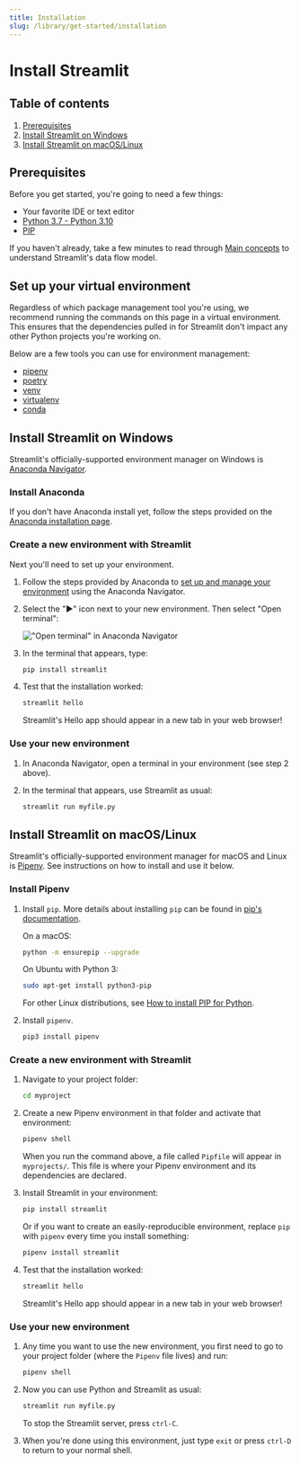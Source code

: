 ```yaml
---
title: Installation
slug: /library/get-started/installation
---
```


# Install Streamlit

## Table of contents

1. [Prerequisites](#prerequisites)
2. [Install Streamlit on Windows](#install-streamlit-on-windows)
3. [Install Streamlit on macOS/Linux](#install-streamlit-on-macoslinux)

## Prerequisites

Before you get started, you're going to need a few things:

- Your favorite IDE or text editor
- [Python 3.7 - Python 3.10](https://www.python.org/downloads/)
- [PIP](https://pip.pypa.io/en/stable/installing/)

If you haven't already, take a few minutes to read through [Main
concepts](/library/get-started/main-concepts) to understand Streamlit's data flow model.

## Set up your virtual environment

Regardless of which package management tool you're using, we recommend running
the commands on this page in a virtual environment. This ensures that the dependencies
pulled in for Streamlit don't impact any other Python projects
you're working on.

Below are a few tools you can use for environment management:

- [pipenv](https://pipenv-fork.readthedocs.io/en/latest/)
- [poetry](https://python-poetry.org/)
- [venv](https://docs.python.org/3/library/venv.html)
- [virtualenv](https://virtualenv.pypa.io/en/latest/)
- [conda](https://www.anaconda.com/distribution/)

## Install Streamlit on Windows

Streamlit's officially-supported environment manager on Windows is [Anaconda Navigator](https://docs.anaconda.com/anaconda/navigator/).

### Install Anaconda

If you don't have Anaconda install yet, follow the steps provided on the [Anaconda installation page](https://docs.anaconda.com/anaconda/install/windows/).

### Create a new environment with Streamlit

Next you'll need to set up your environment.

1. Follow the steps provided by Anaconda to [set up and manage your environment](https://docs.anaconda.com/anaconda/navigator/getting-started/#managing-environments) using the Anaconda Navigator.

2. Select the "▶" icon next to your new environment. Then select "Open terminal":

   !["Open terminal" in Anaconda Navigator](https://i.stack.imgur.com/EiiFc.png)

3. In the terminal that appears, type:

   ```sh
   pip install streamlit
   ```

4. Test that the installation worked:

   ```sh
   streamlit hello
   ```

   Streamlit's Hello app should appear in a new tab in your web browser!

### Use your new environment

1. In Anaconda Navigator, open a terminal in your environment (see step 2 above).
2. In the terminal that appears, use Streamlit as usual:

   ```sh
   streamlit run myfile.py
   ```

## Install Streamlit on macOS/Linux

Streamlit's officially-supported environment manager for macOS and Linux is [Pipenv](https://pypi.org/project/pipenv/). See instructions on how to install and use it below.

### Install Pipenv

1. Install `pip`. More details about installing `pip` can be found in [pip's documentation](https://pip.pypa.io/en/stable/installation/#supported-methods).

   On a macOS:

   ```sh
   python -m ensurepip --upgrade
   ```

   On Ubuntu with Python 3:

   ```sh
   sudo apt-get install python3-pip
   ```

   For other Linux distributions, see [How to install PIP for Python](https://www.makeuseof.com/tag/install-pip-for-python/).

2. Install `pipenv`.

   ```sh
   pip3 install pipenv
   ```

### Create a new environment with Streamlit

1. Navigate to your project folder:

   ```sh
   cd myproject
   ```

2. Create a new Pipenv environment in that folder and activate that environment:

   ```sh
   pipenv shell
   ```

   When you run the command above, a file called `Pipfile` will appear in `myprojects/`. This file is where your Pipenv environment and its dependencies are declared.

3. Install Streamlit in your environment:

   ```sh
   pip install streamlit
   ```

   Or if you want to create an easily-reproducible environment, replace `pip` with `pipenv` every time you install something:

   ```sh
   pipenv install streamlit
   ```

4. Test that the installation worked:

   ```sh
   streamlit hello
   ```

   Streamlit's Hello app should appear in a new tab in your web browser!

### Use your new environment

1. Any time you want to use the new environment, you first need to go to your project folder (where the `Pipenv` file lives) and run:

   ```sh
   pipenv shell
   ```

2. Now you can use Python and Streamlit as usual:

   ```sh
   streamlit run myfile.py
   ```

   To stop the Streamlit server, press `ctrl-C`.

3. When you're done using this environment, just type `exit` or press `ctrl-D` to return to your normal shell.
